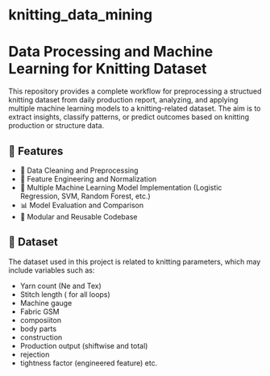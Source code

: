 # knitting_data_mining
# Data Processing and Machine Learning for Knitting Dataset

This repository provides a complete workflow for preprocessing a structued knitting dataset from daily production report,
analyzing, and applying multiple machine learning models to a knitting-related dataset. The aim is to extract insights, classify patterns, or predict outcomes based on knitting production or structure data.

## 📌 Features

- 🧹 Data Cleaning and Preprocessing
- 🧮 Feature Engineering and Normalization
- 🤖 Multiple Machine Learning Model Implementation (Logistic Regression, SVM, Random Forest, etc.)
- 📊 Model Evaluation and Comparison
- 🔁 Modular and Reusable Codebase

## 🧵 Dataset

The dataset used in this project is related to knitting parameters, which may include variables such as:
- Yarn count (Ne and Tex)
- Stitch length ( for all loops)
- Machine gauge
- Fabric GSM
- composiiton
- body parts
- construction 
- Production output (shiftwise and total)
- rejection
- tightness factor (engineered feature)
  etc. 


